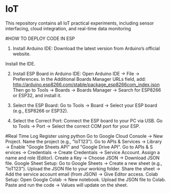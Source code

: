 # IoT
This repository contains all IoT practical experiments, including sensor interfacing, cloud integration, and real-time data monitoring 

#HOW TO DEPLOY CODE IN ESP 
1. Install Arduino IDE:
Download the latest version from Arduino’s official website.

Install the IDE.

2. Install ESP Board in Arduino IDE:
Open Arduino IDE → File → Preferences.
In the Additional Boards Manager URLs field, add:
http://arduino.esp8266.com/stable/package_esp8266com_index.json
Then go to Tools → Boards → Boards Manager → Search for ESP8266 or ESP32, and install it.

3. Select the ESP Board:
Go to Tools → Board → Select your ESP board (e.g., ESP8266 or ESP32).

4. Select the Correct Port:
Connect the ESP board to your PC via USB.
Go to Tools → Port → Select the correct COM port for your ESP.

#Real Time Log Register using python 
Go to Google Cloud Console → New Project.
Name the project (e.g., "IoT123").
Go to APIs & Services → Library → Enable "Google Sheets API" and "Google Drive API".
Go to APIs & S
ervices → Credentials → Create Credentials → Service Account.
Assign a name and role (Editor).
Create a Key → Choose JSON → Download JSON file.
Google Sheet Setup:
Go to Google Sheets → Create a new sheet (e.g., "IoT123").
Upload the JSON file to your working folder.
Share the sheet → Add the service account email (from JSON) → Give Editor access.
Colab Setup:
Open Google Colab → New notebook.
Upload the JSON file to Colab.
Paste and run the code → Values will update on the sheet.






